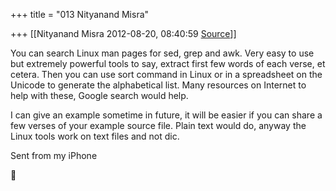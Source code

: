 +++
title = "013 Nityanand Misra"

+++
[[Nityanand Misra	2012-08-20, 08:40:59 [Source](https://groups.google.com/g/samskrita/c/drfnT2W20Tw)]]



You can search Linux man pages for sed, grep and awk. Very easy to use but extremely powerful tools to say, extract first few words of each verse, et cetera. Then you can use sort command in Linux or in a spreadsheet on the Unicode to generate the alphabetical list. Many resources on Internet to help with these, Google search would help.

  

I can give an example sometime in future, it will be easier if you can share a few verses of your example source file. Plain text would do, anyway the Linux tools work on text files and not dic.  
  
Sent from my iPhone



